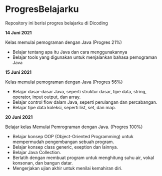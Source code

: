 # ProgresBelajarku
Repository ini berisi progres belajarku di Dicoding


**14 Juni 2021**

Kelas memulai pemograman dengan Java (Progres 21%)
* Belajar tentang apa itu Java dan cara menggunakannya
* Belajar tools yang digunakan untuk menjalankan bahasa pemograman Java

**15 Juni 2021**  

Kelas memulai pemograman dengan Java (Progres 56%)
* Belajar dasar-dasar Java, seperti struktur dasar, tipe data, string, operator, input output, dan array.
* Belajar control flow dalam Java, seperti perulangan dan percabangan.
* Belajar tipe data koleksi, seperti list, set, dan map.

**20 Juni 2021**  

Belajar kelas Memulai Pemrograman dengan Java. (Progres 100%)
* Belajar konsep OOP (Object-Oriented Programming) untuk mempermudah pengembangan sebuah program.
* Belajar konsep class generic, exeption dan lainnya.
* Belajar Java Collection.
* Berlatih dengan membuat program untuk menghitung suhu air, vokal konsonan, dan bangun datar. 
* Mengerjakan ujian akhir untuk menilai kemahiran diri.
